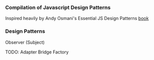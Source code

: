 ### Compilation of Javascript Design Patterns
Inspired heavily by Andy Osmani's Essential JS Design Patterns [book](https://addyosmani.com/resources/essentialjsdesignpatterns/book/)

### Design Patterns
Observer (Subject)

TODO:
Adapter
Bridge
Factory
